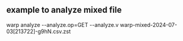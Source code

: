 ## example to analyze mixed file

warp analyze --analyze.op=GET --analyze.v warp-mixed-2024-07-03\[213722\]-g9hN.csv.zst
